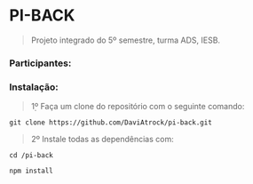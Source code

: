 # PI-BACK

> Projeto integrado do 5º semestre, turma ADS, IESB.

### Participantes:

### Instalação:
> 1̣º Faça um clone do repositório com o seguinte comando:
```
git clone https://github.com/DaviAtrock/pi-back.git
```
> 2º Instale todas as dependências com:
```
cd /pi-back
```
```
npm install
```
